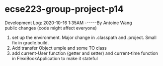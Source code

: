 # ecse223-group-project-p14
Development Log:
2020-10-16 1:35AM ------By Antoine Wang <br>
public changes (code might affect everyone)
1. set up the environment. Major change in .classpath and .project. Small fix in gradle.build.
2. Add transfer Object umple and some TO class
3. add current-User function (getter and setter) and current-time function in FlexiBookApplication to make it stateful

